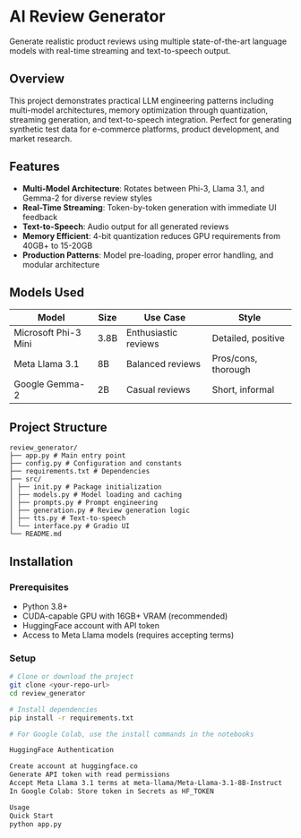 # AI Review Generator

Generate realistic product reviews using multiple state-of-the-art language models with real-time streaming and text-to-speech output.

## Overview

This project demonstrates practical LLM engineering patterns including multi-model architectures, memory optimization through quantization, streaming generation, and text-to-speech integration. Perfect for generating synthetic test data for e-commerce platforms, product development, and market research.

## Features

- **Multi-Model Architecture**: Rotates between Phi-3, Llama 3.1, and Gemma-2 for diverse review styles
- **Real-Time Streaming**: Token-by-token generation with immediate UI feedback
- **Text-to-Speech**: Audio output for all generated reviews
- **Memory Efficient**: 4-bit quantization reduces GPU requirements from 40GB+ to 15-20GB
- **Production Patterns**: Model pre-loading, proper error handling, and modular architecture

## Models Used

| Model                | Size | Use Case             | Style               |
| -------------------- | ---- | -------------------- | ------------------- |
| Microsoft Phi-3 Mini | 3.8B | Enthusiastic reviews | Detailed, positive  |
| Meta Llama 3.1       | 8B   | Balanced reviews     | Pros/cons, thorough |
| Google Gemma-2       | 2B   | Casual reviews       | Short, informal     |

## Project Structure

```plaintext
review_generator/
├── app.py # Main entry point
├── config.py # Configuration and constants
├── requirements.txt # Dependencies
├── src/
│ ├── init.py # Package initialization
│ ├── models.py # Model loading and caching
│ ├── prompts.py # Prompt engineering
│ ├── generation.py # Review generation logic
│ ├── tts.py # Text-to-speech
│ └── interface.py # Gradio UI
└── README.md
```

## Installation

### Prerequisites

- Python 3.8+
- CUDA-capable GPU with 16GB+ VRAM (recommended)
- HuggingFace account with API token
- Access to Meta Llama models (requires accepting terms)

### Setup

```bash
# Clone or download the project
git clone <your-repo-url>
cd review_generator

# Install dependencies
pip install -r requirements.txt

# For Google Colab, use the install commands in the notebooks

HuggingFace Authentication

Create account at huggingface.co
Generate API token with read permissions
Accept Meta Llama 3.1 terms at meta-llama/Meta-Llama-3.1-8B-Instruct
In Google Colab: Store token in Secrets as HF_TOKEN

Usage
Quick Start
python app.py

```
